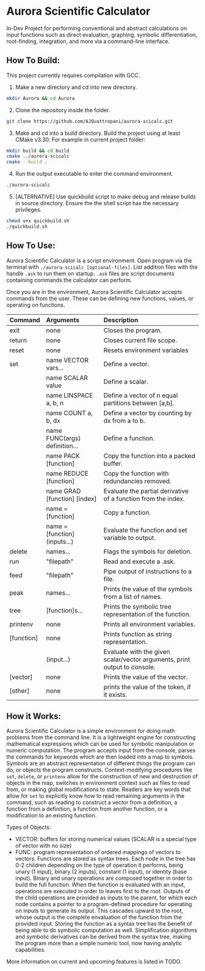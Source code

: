 # Aurora Scientific Calculator

In-Dev Project for performing conventional and abstract calculations on input functions such as direct evaluation, graphing, symbolic differentiation, root-finding, integration, and more via a command-line interface.

## How To Build:
This project currently requires compilation with GCC.
1. Make a new directory and cd into new directory.
```bash
mkdir Aurora && cd Aurora
```

2. Clone the repository inside the folder.
```bash
git clone https://github.com/AJQuattropani/aurora-scicalc.git
```

3. Make and cd into a build directory. Build the project using at least CMake v3.30. For example in current project folder: 
```bash
mkdir build && cd build
cmake ../aurora-scicalc
cmake --build .
```

4. Run the output executable to enter the command environment.
```bash
./aurora-scicalc
```

5. [ALTERNATIVE] Use quickbuild script to make debug and release builds in source directory. Ensure the the shell script has the necessary privileges.
```bash
chmod u+x quickbuild.sh
./quickbuild.sh
```

## How To Use:
Aurora Scientific Calculator is a script environment. Open program via the terminal with `./aurora-scicalc [optional-files]`. List addition files with the handle `.ask` to run them on startup. `.ask` files are script documents containing commands the calculator can perform.

Once you are in the environment, Aurora Scientific Calculator accepts commands from the user. These can be defining new functions, values, or operating on functions.

| Command    | Arguments                     |  Description                                                            |
|:-----------|:------------------------------|:------------------------------------------------------------------------|
| exit       | none                          |Closes the program.                                                      |
| return     | none                          |Closes current file scope.                                               |
| reset      | none                          |Resets environment variables                                             |
| set        | name VECTOR vars...           |Define a vector.                                                         |
|            | name SCALAR value             |Define a scalar.                                                         |
|            | name LINSPACE a, b, n         |Define a vector of n equal partitions between [a,b].                     |
|            | name COUNT a, b, dx           |Define a vector by counting by dx from a to b.                           |
|            | name FUNC(args) definition... |Define a function.                                                       |
|            | name PACK [function]          |Copy the function into a packed buffer.                                  |
|            | name REDUCE [function]        |Copy the function with redundancies removed.                             |
|            | name GRAD [function] [index]  |Evaluate the partial derivative of a function from the index.            |
|            | name = [function]             |Copy a function.                                                         |
|            | name = [function] (inputs...) |Evaluate the function and set variable to output.                        |
| delete     | names...                      |Flags the symbols for deletion.                                          |
| run        | "filepath"                    |Read and execute a .ask.                                                 |
| feed       | "filepath"                    |Pipe output of instructions to a file.                                   |
| peak       | names...                      |Prints the value of the symbols from a list of names.                    |
| tree       | [function]s...                |Prints the symbolic tree representation of the function.                 |
| printenv   | none                          |Prints all environment variables.                                        |
| [function] | none                          |Prints function as string representation.                                |
|            | (input...)                    |Evaluate with the given scalar/vector arguments, print output to console.|
| [vector]   | none                          |Prints the value of the vector.                                          |
| [other]    | none                          |prints the value of the token, if it exists.                             |

## How it Works:
Aurora Scientific Calculator is a simple environment for doing math problems from the command line. It is a lightweight engine for constructing mathematical expressions which can be used for symbolic manipulation or numeric computation. The program accepts input from the console, parses the commands for keywords which are then loaded into a map to symbols. Symbols are an abstract representation of different things the program can do, or objects the program constructs. Context-modifying procedures like `set`, `delete`, or `printenv` allow for the construction of new and destruction of objects in the map, switches in environment context such as files to read from, or making global modifications to state. Readers are key words that allow for `set` to explicitly know how to read remaining arguments in the command, such as reading to construct a vector from a definition, a function from a definition, a function from another function, or a modification to an existing function.

Types of Objects:
- VECTOR: buffers for storing numerical values (SCALAR is a special type of vector with no size)
- FUNC: program representation of ordered mappings of vectors to vectors. Functions are stored as syntax trees. Each node in the tree has 0-2 children depending on the type of operation it performs, being unary (1 input), binary (2 inputs), constant (1 input), or identity (base input). Binary and unary operations are composed together in order to build the full function. When the function is evaluated with an input, operations are executed in order to leaves first to the root. Outputs of the child operations are provided as inputs to the parent, for which each node contains a pointer to a program-defined procedure for operating on inputs to generate its output. This cascades upward to the root, whose output is the complete envaluation of the function from the provided input. Storing the function as a syntax tree has the benefit of being able to do symbolic computation as well. Simplification algorithms and symbolic derivatives can be derived from the syntax tree, making the program more than a simple numeric tool, now having analytic capabilities.

More information on current and upcoming features is listed in TODO.
